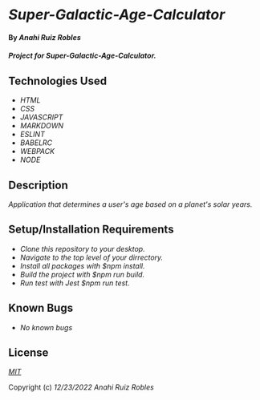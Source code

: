 # _Super-Galactic-Age-Calculator_

#### By _**Anahi Ruiz Robles**_

#### _Project for Super-Galactic-Age-Calculator._

## Technologies Used

* _HTML_
* _CSS_
* _JAVASCRIPT_
* _MARKDOWN_
* _ESLINT_
* _BABELRC_
* _WEBPACK_
* _NODE_

## Description

_Application that determines a user's age based on a planet's solar years._


## Setup/Installation Requirements

* _Clone this repository to your desktop._
* _Navigate to the top level of your dirrectory._
* _Install all packages with $npm install._
* _Build the project with $npm run build._
* _Run test with Jest $npm run test._


## Known Bugs

* _No known bugs_

## License

_[MIT](https://choosealicense.com/licenses/mit/)_

Copyright (c) _12/23/2022_ _Anahi Ruiz Robles_
